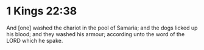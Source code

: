 # 1 Kings 22:38

And [one] washed the chariot in the pool of Samaria; and the dogs licked up his blood; and they washed his armour; according unto the word of the LORD which he spake.